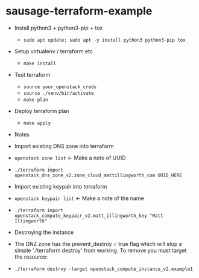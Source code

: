 # sausage-terraform-example
- Install python3 + python3-pip + tox
  - `sudo apt update; sudo apt -y install python3 python3-pip tox`
- Setup virtualenv / terraform etc
  - `make install`
- Test terraform
  - `source your_openstack_creds`
  - `source ./venv/bin/activate`
  - `make plan`
- Deploy terraform plan
  - `make apply`

- Notes
 - Import existing DNS zone into terraform
  - `openstack zone list` <- Make a note of UUID
  - `./terraform import openstack_dns_zone_v2.zone_cloud_mattillingworth_com UUID_HERE`
 - Import existing keypair into terraform
  - `openstack keypair list` <- Make a note of the name
  - `./terraform import openstack_compute_keypair_v2.matt_illingworth_key "Matt Illingworth"`
 - Destroying the instance
  - The DNZ zone has the prevent_destroy = true flag which will stop a simple './terraform destroy' from working.  To remove you must target the resource:
  - `./terraform destroy -target openstack_compute_instance_v2.example1`
